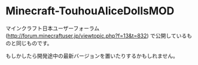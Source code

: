 Minecraft-TouhouAliceDollsMOD
=============================

マインクラフト日本ユーザーフォーラム(http://forum.minecraftuser.jp/viewtopic.php?f=13&t=832)
で公開しているものと同じものです。

もしかしたら開発途中の最新バージョンを置いたりするかもしれません。
